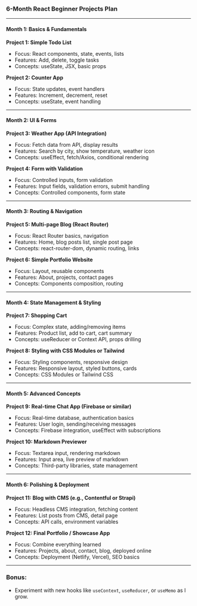 ### 6-Month React Beginner Projects Plan

---

#### Month 1: Basics & Fundamentals

**Project 1: Simple Todo List**

* Focus: React components, state, events, lists
* Features: Add, delete, toggle tasks
* Concepts: useState, JSX, basic props

**Project 2: Counter App**

* Focus: State updates, event handlers
* Features: Increment, decrement, reset
* Concepts: useState, event handling

---

#### Month 2: UI & Forms

**Project 3: Weather App (API Integration)**

* Focus: Fetch data from API, display results
* Features: Search by city, show temperature, weather icon
* Concepts: useEffect, fetch/Axios, conditional rendering

**Project 4: Form with Validation**

* Focus: Controlled inputs, form validation
* Features: Input fields, validation errors, submit handling
* Concepts: Controlled components, form state

---

#### Month 3: Routing & Navigation

**Project 5: Multi-page Blog (React Router)**

* Focus: React Router basics, navigation
* Features: Home, blog posts list, single post page
* Concepts: react-router-dom, dynamic routing, links

**Project 6: Simple Portfolio Website**

* Focus: Layout, reusable components
* Features: About, projects, contact pages
* Concepts: Components composition, routing

---

#### Month 4: State Management & Styling

**Project 7: Shopping Cart**

* Focus: Complex state, adding/removing items
* Features: Product list, add to cart, cart summary
* Concepts: useReducer or Context API, props drilling

**Project 8: Styling with CSS Modules or Tailwind**

* Focus: Styling components, responsive design
* Features: Responsive layout, styled buttons, cards
* Concepts: CSS Modules or Tailwind CSS

---

#### Month 5: Advanced Concepts

**Project 9: Real-time Chat App (Firebase or similar)**

* Focus: Real-time database, authentication basics
* Features: User login, sending/receiving messages
* Concepts: Firebase integration, useEffect with subscriptions

**Project 10: Markdown Previewer**

* Focus: Textarea input, rendering markdown
* Features: Input area, live preview of markdown
* Concepts: Third-party libraries, state management

---

#### Month 6: Polishing & Deployment

**Project 11: Blog with CMS (e.g., Contentful or Strapi)**

* Focus: Headless CMS integration, fetching content
* Features: List posts from CMS, detail page
* Concepts: API calls, environment variables

**Project 12: Final Portfolio / Showcase App**

* Focus: Combine everything learned
* Features: Projects, about, contact, blog, deployed online
* Concepts: Deployment (Netlify, Vercel), SEO basics

---

### Bonus:

* Experiment with new hooks like `useContext`, `useReducer`, or `useMemo` as I grow.
